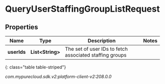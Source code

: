 # QueryUserStaffingGroupListRequest


## Properties

| Name | Type | Description | Notes |
| ------------ | ------------- | ------------- | ------------- |
| **userIds** | **List&lt;String&gt;** | The set of user IDs to fetch associated staffing groups |  |
{: class="table table-striped"}




_com.mypurecloud.sdk.v2:platform-client-v2:208.0.0_
